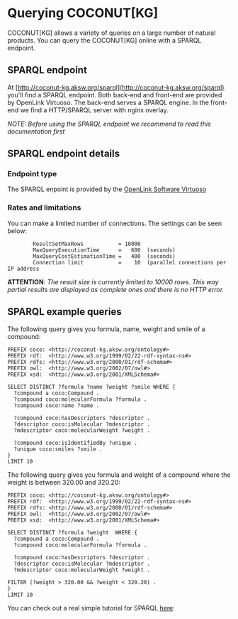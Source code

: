 # Querying COCONUT[KG]

COCONUT[KG] allows a variety of queries on a large number of natural products.
You can query the COCONUT[KG] online with a SPARQL endpoint.


## SPARQL endpoint

At [http://coconut-kg.aksw.org/sparql](http://coconut-kg.aksw.org/sparql) you'll find a SPARQL endpoint.
Both back-end and front-end are provided by OpenLink Virtuoso.
The back-end serves a SPARQL engine.
In the front-end we find a HTTP/SPARQL server with nginx overlay.

*NOTE: Before using the SPARQL endpoint we recommend to read this documentation first*


## SPARQL endpoint details

### Endpoint type

The SPARQL enpoint is provided by the [OpenLink Software Virtuoso](https://virtuoso.openlinksw.com)


### Rates and limitations

You can make a limited number of connections. The settings can be seen below:

            ResultSetMaxRows           = 10000
            MaxQueryExecutionTime      =   600  (seconds)
            MaxQueryCostEstimationTime =   400  (seconds)
            Connection limit           =    10  (parallel connections per IP address

**ATTENTION**: *The result size is currently limited to 10000 rows. This way partial results are displayed as complete ones and there is no HTTP error.*

## SPARQL example queries
The following query gives you formula, name, weight and smile of a compound:
```
PREFIX coco: <http://coconut-kg.aksw.org/ontology#>
PREFIX rdf:  <http://www.w3.org/1999/02/22-rdf-syntax-ns#>
PREFIX rdfs: <http://www.w3.org/2000/01/rdf-schema#>
PREFIX owl:  <http://www.w3.org/2002/07/owl#>
PREFIX xsd:  <http://www.w3.org/2001/XMLSchema#>

SELECT DISTINCT ?formula ?name ?weight ?smile WHERE {
  ?compound a coco:Compound . 
  ?compound coco:molecularFormula ?formula .
  ?compound coco:name ?name .

  ?compound coco:hasDescriptors ?descriptor .
  ?descriptor coco:isMolecular ?mdescriptor .
  ?mdescriptor coco:molecularWeight ?weight .

  ?compound coco:isIdentifiedBy ?unique .
  ?unique coco:smiles ?smile .
} 
LIMIT 10
```
The following query gives you formula and weight of a compound where the weight is between 320.00 and 320.20:
```
PREFIX coco: <http://coconut-kg.aksw.org/ontology#>
PREFIX rdf:  <http://www.w3.org/1999/02/22-rdf-syntax-ns#>
PREFIX rdfs: <http://www.w3.org/2000/01/rdf-schema#>
PREFIX owl:  <http://www.w3.org/2002/07/owl#>
PREFIX xsd:  <http://www.w3.org/2001/XMLSchema#>

SELECT DISTINCT ?formula ?weight  WHERE {
  ?compound a coco:Compound . 
  ?compound coco:molecularFormula ?formula .

  ?compound coco:hasDescriptors ?descriptor .
  ?descriptor coco:isMolecular ?mdescriptor .
  ?mdescriptor coco:molecularWeight ?weight .

FILTER (?weight > 320.00 && ?weight < 320.20) .
} 
LIMIT 10
```

You can check out a real simple tutorial for SPARQL [here](https://www.w3.org/TR/sparql11-query/): 
